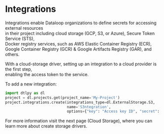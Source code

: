 # Integrations  
Integrations enable Dataloop organizations to define secrets for accessing external resources  
in their project including cloud storage (GCP, S3, or Azure), Secure Token Service (STS),  
Docker registry services, such as AWS Elastic Container Registry (ECR), Google Container Registry (GCR) & Google Artifacts Registry (GAR), and others.  
  
With a cloud-storage driver, setting up an integration to a cloud provider is the first step,  
enabling the access token to the service.  
  
To add a new integration:  
  

```python
import dtlpy as dl
project = dl.projects.get(project_name='My-Project')
project.integrations.create(integrations_type=dl.ExternalStorage.S3,
                            name='S3ntegration',
                            options={"key": "Access key ID", "secret": "Secret access key"})
```
For more information visit the next page (Cloud Storage), where you can learn more about create storage drivers.  
  
